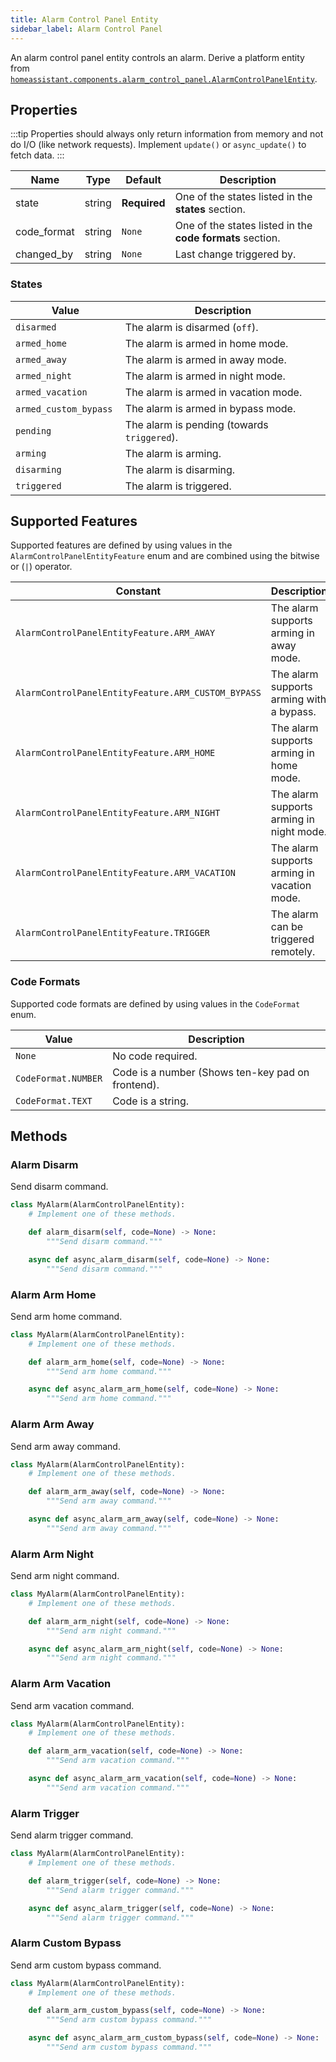 ```yaml
---
title: Alarm Control Panel Entity
sidebar_label: Alarm Control Panel
---
```


An alarm control panel entity controls an alarm.  Derive a platform entity from [`homeassistant.components.alarm_control_panel.AlarmControlPanelEntity`](https://github.com/home-assistant/core/blob/dev/homeassistant/components/alarm_control_panel/__init__.py).

## Properties

:::tip
Properties should always only return information from memory and not do I/O (like network requests). Implement `update()` or `async_update()` to fetch data.
:::

| Name | Type | Default | Description
| ---- | ---- | ------- | -----------
| state | string | **Required** | One of the states listed in the **states** section.
| code_format | string | `None` | One of the states listed in the **code formats** section.
| changed_by | string | `None` | Last change triggered by.

### States

| Value | Description
| ----- | -----------
| `disarmed` | The alarm is disarmed (`off`).
| `armed_home` | The alarm is armed in home mode.
| `armed_away` | The alarm is armed in away mode.
| `armed_night` | The alarm is armed in night mode.
| `armed_vacation` | The alarm is armed in vacation mode.
| `armed_custom_bypass` |  The alarm is armed in bypass mode.
| `pending` | The alarm is pending (towards `triggered`).
| `arming` | The alarm is arming.
| `disarming` | The alarm is disarming.
| `triggered` | The alarm is triggered.

## Supported Features

Supported features are defined by using values in the `AlarmControlPanelEntityFeature` enum
and are combined using the bitwise or (`|`) operator.

| Constant | Description |
|----------|--------------------------------------|
| `AlarmControlPanelEntityFeature.ARM_AWAY` | The alarm supports arming in away mode.
| `AlarmControlPanelEntityFeature.ARM_CUSTOM_BYPASS` | The alarm supports arming with a bypass.
| `AlarmControlPanelEntityFeature.ARM_HOME` | The alarm supports arming in home mode.
| `AlarmControlPanelEntityFeature.ARM_NIGHT` | The alarm supports arming in night mode.
| `AlarmControlPanelEntityFeature.ARM_VACATION` | The alarm supports arming in vacation mode.
| `AlarmControlPanelEntityFeature.TRIGGER` | The alarm can be triggered remotely.

### Code Formats

Supported code formats are defined by using values in the `CodeFormat` enum.

| Value | Description
| ----- | -----------
| `None` | No code required.
| `CodeFormat.NUMBER` | Code is a number (Shows ten-key pad on frontend).
| `CodeFormat.TEXT` | Code is a string.

## Methods

### Alarm Disarm

Send disarm command.

```python
class MyAlarm(AlarmControlPanelEntity):
    # Implement one of these methods.

    def alarm_disarm(self, code=None) -> None:
        """Send disarm command."""

    async def async_alarm_disarm(self, code=None) -> None:
        """Send disarm command."""
```

### Alarm Arm Home

Send arm home command.

```python
class MyAlarm(AlarmControlPanelEntity):
    # Implement one of these methods.

    def alarm_arm_home(self, code=None) -> None:
        """Send arm home command."""

    async def async_alarm_arm_home(self, code=None) -> None:
        """Send arm home command."""
```

### Alarm Arm Away

Send arm away command.

```python
class MyAlarm(AlarmControlPanelEntity):
    # Implement one of these methods.

    def alarm_arm_away(self, code=None) -> None:
        """Send arm away command."""

    async def async_alarm_arm_away(self, code=None) -> None:
        """Send arm away command."""
```

### Alarm Arm Night

Send arm night command.

```python
class MyAlarm(AlarmControlPanelEntity):
    # Implement one of these methods.

    def alarm_arm_night(self, code=None) -> None:
        """Send arm night command."""

    async def async_alarm_arm_night(self, code=None) -> None:
        """Send arm night command."""
```

### Alarm Arm Vacation

Send arm vacation command.

```python
class MyAlarm(AlarmControlPanelEntity):
    # Implement one of these methods.

    def alarm_arm_vacation(self, code=None) -> None:
        """Send arm vacation command."""

    async def async_alarm_arm_vacation(self, code=None) -> None:
        """Send arm vacation command."""
```

### Alarm Trigger

Send alarm trigger command.

```python
class MyAlarm(AlarmControlPanelEntity):
    # Implement one of these methods.

    def alarm_trigger(self, code=None) -> None:
        """Send alarm trigger command."""

    async def async_alarm_trigger(self, code=None) -> None:
        """Send alarm trigger command."""
```

### Alarm Custom Bypass

Send arm custom bypass command.

```python
class MyAlarm(AlarmControlPanelEntity):
    # Implement one of these methods.

    def alarm_arm_custom_bypass(self, code=None) -> None:
        """Send arm custom bypass command."""

    async def async_alarm_arm_custom_bypass(self, code=None) -> None:
        """Send arm custom bypass command."""
```
